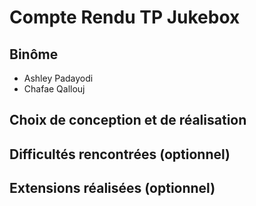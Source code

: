 # Compte Rendu TP Jukebox

## Binôme
- Ashley Padayodi 
- Chafae Qallouj

## Choix de conception et de réalisation

## Difficultés rencontrées (optionnel)

## Extensions réalisées (optionnel)
